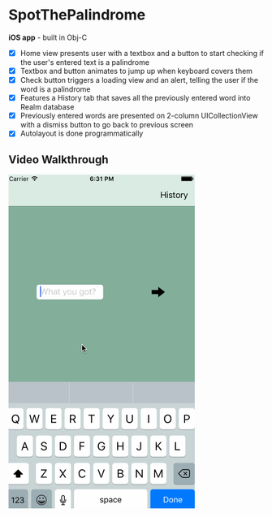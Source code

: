 # SpotThePalindrome

**iOS app** - built in Obj-C

- [x] Home view presents user with a textbox and a button to start checking if the user's entered text is a palindrome
- [x] Textbox and button animates to jump up when keyboard covers them
- [x] Check button triggers a loading view and an alert, telling the user if the word is a palindrome
- [x] Features a History tab that saves all the previously entered word into Realm database
- [x] Previously entered words are presented on 2-column UICollectionView with a dismiss button to go back to previous screen
- [x] Autolayout is done programmatically

## Video Walkthrough

![PhotoZoom walkthrough](spotthepalindrome.gif)
